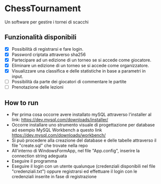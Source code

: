 # ChessTournament

Un software per gestire i tornei di scacchi

## Funzionalità disponibili
- [x] Possibilità di registrarsi e fare login. 
- [x] Password criptata attraverso sha256
- [x] Partecipare ad un edizione di un torneo se si accede come giocatore. 
- [x] Eliminare un edizione di un torneo se si accede come organizzatore.
- [x] Visualizzare una classifica e delle statistiche in base a parametri in input.
- [ ] Possibilità da parte dei giocatori di commentare le partite
- [ ] Prenotazione delle lezioni
## How to run
* Per prima cosa occorre avere installato mySQL attraverso l'installer al link: https://dev.mysql.com/downloads/installer/
* Occorre installare uno strumento visuale di progettazione per database ad esempio MySQL Workbench a questo link https://dev.mysql.com/downloads/workbench/
* Si può procedere alla creazione del database e delle tabelle attraverso il file "create.sql" che trovate nella repo
* All'interno di WindowsFormApp, nel file "App.config", inserire la connection string adeguata
* Eseguire il programma
* Eseguire il login con un utente qualunque (credenziali disponibili nel file "credenziali.txt") oppure registrarsi ed effettuare il login con le credenziali inserite in fase di registrazione

